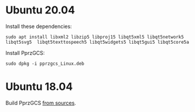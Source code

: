 

# Ubuntu 20.04

Install these dependencies:

`sudo apt install libxml2 libzip5 libproj15 libqt5xml5 libqt5network5 libqt5svg5  libqt5texttospeech5 libqt5widgets5 libqt5gui5 libqt5core5a`


Install PprzGCS:

`sudo dpkg -i pprzgcs_Linux.deb`

# Ubuntu 18.04

Build PprzGCS [from sources](https://fabien-b.github.io/PprzGCS/developer_guide/how_to_build.html#ubuntu-18-04).

